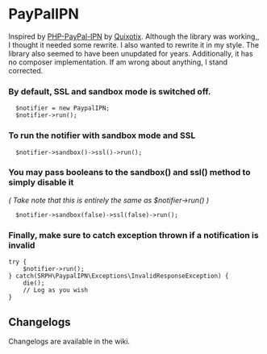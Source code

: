 PayPalIPN
======

Inspired by [PHP-PayPal-IPN](https://github.com/Quixotix/PHP-PayPal-IPN) by [Quixotix](https://github.com/Quixotix). Although the library was working,, I thought it needed some rewrite. I also wanted to rewrite it in my style. The library also seemed to have been unupdated for years. Additionally, it has no composer implementation. If am wrong about anything, I stand corrected.

### By default, SSL and sandbox mode is switched off.
      $notifier = new PaypalIPN;
      $notifier->run();

### To run the notifier with sandbox mode and SSL
      $notifier->sandbox()->ssl()->run();

### You may pass booleans to the sandbox() and ssl() method to simply disable it
_( Take note that this is entirely the same as $notifier->run() )_

      $notifier->sandbox(false)->ssl(false)->run();

### Finally, make sure to catch exception thrown if a notification is invalid
	try {
		$notifier->run();
	} catch(SRPH\PaypalIPN\Exceptions\InvalidResponseException) {
		die();
    	// Log as you wish
	}

## Changelogs

Changelogs are available in the wiki.
